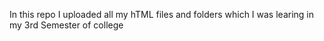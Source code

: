 In this repo I uploaded all my hTML files and folders which I was learing in my 3rd Semester of college